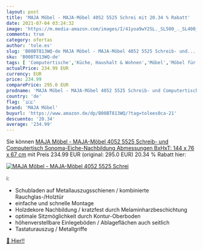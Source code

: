 ```yaml
---
layout: post
title: 'MAJA Möbel - MAJA-Möbel 4052 5525 Schrei mit 20.34 % Rabatt'
date: 2021-07-04 03:24:32
image: 'https://m.media-amazon.com/images/I/41yoa9wY2SL._SL500_._SL400_.jpg'
comments: true
category: ofertas
author: 'tole.es'
slug: 'B00BT813WQ-de MAJA Möbel - MAJA-Möbel 4052 5525 Schreib- und...'
sku: 'B00BT813WQ-de'
tags: [ 'Computertische','Küche, Haushalt & Wohnen','Möbel','Möbel für Arbeitszimmer','Schreibtische & Arbeitsplätze','maja möbel', ]
actualPrice: 234.99 EUR
currency: EUR
price: 234.99
comparePrice: 295.0 EUR
prodname: 'MAJA Möbel - MAJA-Möbel 4052 5525 Schreib- und Computertisch  Sonoma-Eiche-Nachbildung  Abmessungen BxHxT: 144 x 76 x 67 cm'
country: 'de'
flag: '🇩🇪'
brand: 'MAJA Möbel'
buyurl: 'https://www.amazon.de/dp/B00BT813WQ/?tag=tolees0ca-21'
descuento: '20.34'
average: '234.99'
---
```


Sie können [MAJA Möbel - MAJA-Möbel 4052 5525 Schreib- und Computertisch  Sonoma-Eiche-Nachbildung  Abmessungen BxHxT: 144 x 76 x 67 cm](https://www.amazon.de/dp/B00BT813WQ/?tag=tolees0ca-21) mit Preis 234.99 EUR (original: 295.0 EUR) 20.34 % Rabatt hier:

[![MAJA Möbel - MAJA-Möbel 4052 5525 Schrei](https://m.media-amazon.com/images/I/41yoa9wY2SL._SL500_._SL400_.jpg)](https://www.amazon.de/dp/B00BT813WQ/?tag=tolees0ca-21)

ℹ️:

- Schubladen auf Metallauszugsschienen / kombinierte Rauchglas-/Holztür
- einfache und schnelle Montage
- Holzdekore Nachbildung / kratzfest durch Melaminharzbeschichtung
- optimale Sitzmöglichkeit durch Kontur-Oberboden
- höhenverstellbare Einlegeböden / Ablageflächen auch seitlich
- Tastaturauszug / Metallgriffe

[🛒 Hier!!](https://www.amazon.de/dp/B00BT813WQ/?tag=tolees0ca-21)
